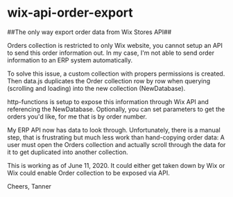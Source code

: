 # wix-api-order-export
##The only way export order data from Wix Stores API##

Orders collection is restricted to only Wix website, you cannot setup an API to send this order information out. In my case, I'm not able to send order information to an ERP system automatically.

To solve this issue, a custom collection with propers permissions is created. Then data.js duplicates the Order collection row by row when querying (scrolling and loading) into the new collection (NewDatabase).

http-functions is setup to expose this information through Wix API and referencing the NewDatabase. Optionally, you can set parameters to get the orders you'd like, for me that is by order number.

My ERP API now has data to look through. Unfortunately, there is a manual step, that is frustrating but much less work than hand-copying order data:  A user must open the Orders collection and actually scroll through the data for it to get duplicated into another collection.

This is working as of June 11, 2020. It could either get taken down by Wix or Wix could enable Order collection to be exposed via API.

Cheers,
Tanner
